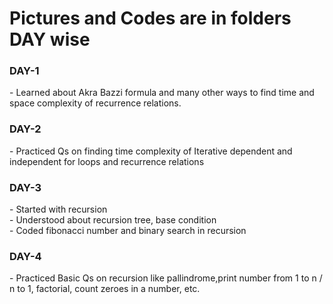 <h1>Pictures and Codes are in folders DAY wise</h1>

<h3>DAY-1</h3>
- Learned about Akra Bazzi formula and many other ways to find time and space complexity of recurrence relations.

<h3>DAY-2</h3>
- Practiced Qs on finding time complexity of Iterative dependent and independent for loops and recurrence relations

<h3>DAY-3</h3>
- Started with recursion<br>
- Understood about recursion tree, base condition<br>
- Coded fibonacci number and binary search in recursion

<h3>DAY-4</h3>
- Practiced Basic Qs on recursion like pallindrome,print number from 1 to n / n to 1, factorial, count zeroes in a number, etc.
